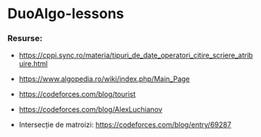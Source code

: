 # DuoAlgo-lessons

### Resurse:

* https://cppi.sync.ro/materia/tipuri_de_date_operatori_citire_scriere_atribuire.html
* https://www.algopedia.ro/wiki/index.php/Main_Page
* https://codeforces.com/blog/tourist
* https://codeforces.com/blog/AlexLuchianov

* Intersecție de matroizi: https://codeforces.com/blog/entry/69287
